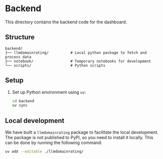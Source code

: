 # Backend

This directory contains the backend code for the dashboard.

## Structure

```
backend/
├── llmdomainrating/          # Local python package to fetch and process data
├── notebook/                 # Temporary notebooks for development
└── scripts/                  # Python scripts
```

## Setup

1. Set up Python environment using `uv`:
   ```bash
   cd backend
   uv sync
   ```

## Local development

We have built a `llmdomainrating` package to facilitate the local development.
The package is not published to PyPI, so you need to install it locally.
This can be done by running the following command:

```bash
uv add --editable ./llmdomainrating/
```